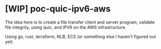 # [WIP] poc-quic-ipv6-aws

The idea here is to create a file transfer client and server program, validate file integrity, using quic, and IPV6 on the AWS infrastructure. 

Using go, rust, terraform, NLB, ECS (or something else I haven't figured out yet)

